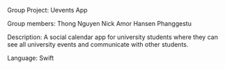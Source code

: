Group Project: Uevents App

Group members: Thong Nguyen
               Nick Amor
               Hansen Phanggestu

Description: A social calendar app for university students where they can see all university events and communicate with other students.

Language: Swift
